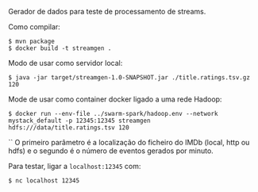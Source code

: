 Gerador de dados para teste de processamento de streams.

Como compilar:

    $ mvn package
    $ docker build -t streamgen .

Modo de usar como servidor local:

    $ java -jar target/streamgen-1.0-SNAPSHOT.jar ./title.ratings.tsv.gz 120
    
Mode de usar como container docker ligado a uma rede Hadoop:

    $ docker run --env-file ../swarm-spark/hadoop.env --network mystack_default -p 12345:12345 streamgen hdfs:///data/title.ratings.tsv 120
``
O primeiro parâmetro é a localização do ficheiro do IMDb (local, http ou hdfs)
e o segundo é o número de eventos gerados por minuto.

Para testar, ligar a `localhost:12345` com:

    $ nc localhost 12345